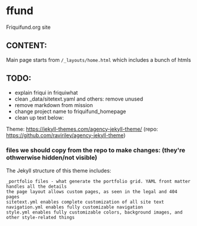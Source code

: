 # ffund
Friquifund.org site

## CONTENT:

Main page starts from `/_layouts/home.html` which includes a bunch of htmls



## TODO: 
  * explain friqui in friquiwhat
  * clean _data/sitetext.yaml and others: remove unused
  * remove markdown from mission
  * change project name to friquifund_homepage
  * clean up text below:


Theme: https://jekyll-themes.com/agency-jekyll-theme/ (repo: https://github.com/raviriley/agency-jekyll-theme)


### files we should copy from the repo to make changes: (they're othwerwise hidden/not visible)

The Jekyll structure of this theme includes:

    _portfolio files - what generate the portfolio grid. YAML front matter handles all the details
    the page layout allows custom pages, as seen in the legal and 404 pages
    sitetext.yml enables complete customization of all site text
    navigation.yml enables fully customizable navigation
    style.yml enables fully customizable colors, background images, and other style-related things

